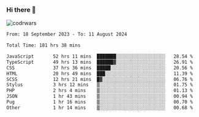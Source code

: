 ### Hi there 👋


![codrwars](https://www.codewars.com/users/rsschool_c9af20f58c35c696/badges/micro) 

<!--START_SECTION:waka-->

```txt
From: 18 September 2023 - To: 11 August 2024

Total Time: 181 hrs 38 mins

JavaScript       52 hrs 11 mins  ███████░░░░░░░░░░░░░░░░░░   28.54 %
TypeScript       49 hrs 13 mins  ██████▓░░░░░░░░░░░░░░░░░░   26.91 %
CSS              37 hrs 36 mins  █████░░░░░░░░░░░░░░░░░░░░   20.56 %
HTML             20 hrs 49 mins  ███░░░░░░░░░░░░░░░░░░░░░░   11.39 %
SCSS             12 hrs 21 mins  █▓░░░░░░░░░░░░░░░░░░░░░░░   06.76 %
Stylus           3 hrs 12 mins   ▒░░░░░░░░░░░░░░░░░░░░░░░░   01.75 %
PHP              2 hrs 4 mins    ▒░░░░░░░░░░░░░░░░░░░░░░░░   01.13 %
JSON             1 hr 43 mins    ▒░░░░░░░░░░░░░░░░░░░░░░░░   00.94 %
Pug              1 hr 16 mins    ▒░░░░░░░░░░░░░░░░░░░░░░░░   00.70 %
Other            1 hr 14 mins    ▒░░░░░░░░░░░░░░░░░░░░░░░░   00.68 %
```

<!--END_SECTION:waka-->
